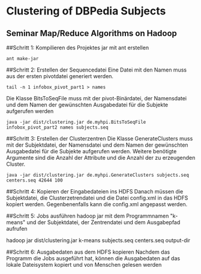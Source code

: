 Clustering of DBPedia Subjects
==============================
 
Seminar Map/Reduce Algorithms on Hadoop 
---------------------------------------


##Schritt 1: Kompilieren des Projektes
jar mit ant erstellen

    ant make-jar

##Schritt 2: Erstellen der Sequencedatei
Eine Datei mit den Namen muss aus der ersten pivotdatei generiert werden.

    tail -n 1 infobox_pivot_part1 > names

Die Klasse BitsToSeqFile muss mit der pivot-Binärdatei, der Namensdatei und dem Namen 
der gewünschten Ausgabedatei für die Subjekte aufgerufen werden

    java -jar dist/clustering.jar de.myhpi.BitsToSeqFile infobox_pivot_part2 names subjects.seq

##Schritt 3: Erstellen der Clusterzentren
Die Klasse GenerateClusters muss mit der Subjektdatei, der Namensdatei und dem Namen 
der gewünschten Ausgabedatei für die Subjekte aufgerufen werden. Weitere benötigte 
Argumente sind die Anzahl der Attribute und die Anzahl der zu erzeugenden Cluster.

    java -jar dist/clustering.jar de.myhpi.GenerateClusters subjects.seq centers.seq 42644 100

##Schritt 4: Kopieren der Eingabedateien ins HDFS
Danach müssen die Subjektdatei, die Clusterzetrendatei und die Datei config.xml in das
HDFS kopiert werden. Gegenbenenfalls kann die config.xml angepasst werden.

##Schritt 5: Jobs ausführen
hadoop jar mit dem Programmnamen "k-means" und der Subjektdatei, der Zentrendatei und
dem Ausgabepfad aufrufen

   hadoop jar dist/clustering.jar k-means subjects.seq centers.seq output-dir

##Schritt 6: Ausgabedaten aus dem HDFS kopieren
Nachdem das Programm die Jobs ausgeführt hat, können die Ausgabedaten auf das lokale 
Dateisystem kopiert und von Menschen gelesen werden
